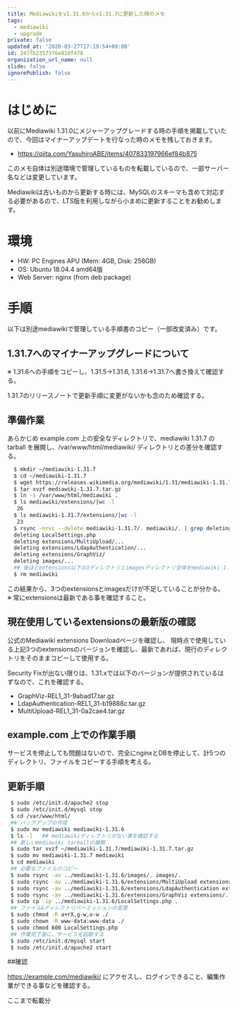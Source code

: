 ```yaml
---
title: Mediawikiをv1.31.6からv1.31.7に更新した時のメモ
tags:
  - mediawiki
  - upgrade
private: false
updated_at: '2020-03-27T17:19:54+09:00'
id: 247fb2357376e81df478
organization_url_name: null
slide: false
ignorePublish: false
---
```

# はじめに

以前にMediawiki 1.31.0にメジャーアップグレードする時の手順を掲載していたので、今回はマイナーアップデートを行なった時のメモを残しておきます。

* https://qiita.com/YasuhiroABE/items/407833197966ef84b875

このメモ自体は別途環境で管理しているものを転載しているので、一部サーバー名などは変更しています。

Mediawikiは古いものから更新する時には、MySQLのスキーマも含めて対応する必要があるので、LTS版を利用しながら小まめに更新することをお勧めします。

# 環境

* HW: PC Engines APU (Mem: 4GB, Disk: 256GB)
* OS: Ubuntu 18.04.4 amd64版
* Web Server: nginx (from deb package)

# 手順

以下は別途mediawikiで管理している手順書のコピー（一部改変済み）です。

## 1.31.7へのマイナーアップグレードについて
※ 1.31.6への手順をコピーし、1.31.5→1.31.6, 1.31.6→1.31.7へ書き換えて確認する。

1.31.7のリリースノートで更新手順に変更がないかも念のため確認する。

## 準備作業

あらかじめ example.com 上の安全なディレクトリで、mediawiki 1.31.7 の tarball を展開し、/var/www/html/mediawiki/ ディレクトリとの差分を確認する。

```bash
  $ mkdir ~/mediawiki-1.31.7
  $ cd ~/mediawiki-1.31.7
  $ wget https://releases.wikimedia.org/mediawiki/1.31/mediawiki-1.31.7.tar.gz
  $ tar xvzf mediawiki-1.31.7.tar.gz
  $ ln -s /var/www/html/mediawiki .
  $ ls mediawiki/extensions/|wc -l
   26
  $ ls mediawiki-1.31.7/extensions/|wc -l
   23
  $ rsync -nrvc --delete mediawiki-1.31.7/. mediawiki/. | grep deleting
  deleting LocalSettings.php
  deleting extensions/MultiUpload/...
  deleting extensions/LdapAuthentication/...
  deleting extensions/GraphViz/
  deleting images/...
  ## 後ほどextensions以下の3ディレクトリとimagesディレクトリ全体をmediawiki-1.31.7以下にコピーする
  $ rm mediawiki
```

この結果から、3つのextensionsとimagesだけが不足していることが分かる。 
※ 常にextensionsは最新である事を確認すること。

## 現在使用しているextensionsの最新版の確認
公式のMediawiki extensions Downloadページを確認し、 現時点で使用している上記3つのextensionsのバージョンを確認し、最新であれば、現行のディレクトリをそのままコピーして使用する。

Security Fixが出ない限りは、1.31.xでは以下のバージョンが提供されているはずなので、これを確認する。

* GraphViz-REL1_31-9abad17.tar.gz
* LdapAuthentication-REL1_31-b19888c.tar.gz
* MultiUpload-REL1_31-0a2cae4.tar.gz

## example.com 上での作業手順
サービスを停止しても問題はないので、完全にnginxとDBを停止して、計5つのディレクトリ、ファイルをコピーする手順を考える。

## 更新手順

```bash
 $ sudo /etc/init.d/apache2 stop
 $ sudo /etc/init.d/mysql stop
 $ cd /var/www/html/
 ## バックアップの作成
 $ sudo mv mediawiki mediawiki-1.31.6
 $ ls -l   ## mediawikiディレクトリがない事を確認する
 ## 新しいmediawiki tarballの展開
 $ sudo tar xvzf ~/mediawiki-1.31.7/mediawiki-1.31.7.tar.gz
 $ sudo mv mediawiki-1.31.7 mediawiki
 $ cd mediawiki
 ## 必要なファイルのコピー
 $ sudo rsync -av ../mediawiki-1.31.6/images/. images/.
 $ sudo rsync -av ../mediawiki-1.31.6/extensions/MultiUpload extensions/.
 $ sudo rsync -av ../mediawiki-1.31.6/extensions/LdapAuthentication extensions/.
 $ sudo rsync -av ../mediawiki-1.31.6/extensions/GraphViz extensions/.
 $ sudo cp -ip ../mediawiki-1.31.6/LocalSettings.php .
 ## ファイル&ディレクトリパーミッションの変更
 $ sudo chmod -R a+rX,g-w,o-w ./
 $ sudo chown -R www-data:www-data ./
 $ sudo chmod 600 LocalSettings.php
 ## 作業完了後に、サービスを起動する
 $ sudo /etc/init.d/mysql start
 $ sudo /etc/init.d/apache2 start
```

##確認

https://example.com/mediawiki/ にアクセスし、ログインできること、編集作業ができる事などを確認する。

ここまで転載分

